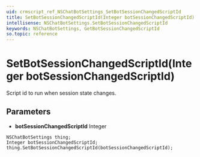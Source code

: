 ```yaml
---
uid: crmscript_ref_NSChatBotSettings_SetBotSessionChangedScriptId
title: SetBotSessionChangedScriptId(Integer botSessionChangedScriptId)
intellisense: NSChatBotSettings.SetBotSessionChangedScriptId
keywords: NSChatBotSettings, GetBotSessionChangedScriptId
so.topic: reference
---
```


# SetBotSessionChangedScriptId(Integer botSessionChangedScriptId)

Script id to run when session state changes.

## Parameters

* **botSessionChangedScriptId** Integer

```crmscript
NSChatBotSettings thing;
Integer botSessionChangedScriptId;
thing.SetBotSessionChangedScriptId(botSessionChangedScriptId);
```

